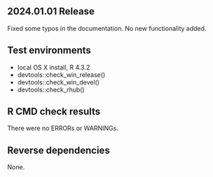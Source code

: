 ## 2024.01.01 Release

Fixed some typos in the documentation. No new functionality added.


## Test environments
* local OS X install, R 4.3.2
* devtools::check_win_release()
* devtools::check_win_devel()
* devtools::check_rhub()

## R CMD check results
There were no ERRORs or WARNINGs. 

## Reverse dependencies

None.
